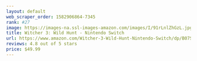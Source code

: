 ```yaml
---
layout: default 
﻿web_scraper_order: 1582906864-7345
rank: #27
image: https://images-na.ssl-images-amazon.com/images/I/91rLnlZhGzL.jpg
title: Witcher 3: Wild Hunt - Nintendo Switch
url: https://www.amazon.com/Witcher-3-Wild-Hunt-Nintendo-Switch/dp/B07SH3D6HT/ref=zg_mw_videogames_27?_encoding=UTF8&psc=1&refRID=7CPRMDBM19Z4C6MKHK80
reviews: 4.8 out of 5 stars
price: $49.99 
---
```

